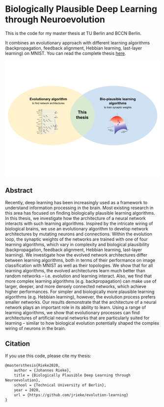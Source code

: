 # Biologically Plausible Deep Learning through Neuroevolution

This is the code for my master thesis at TU Berlin and BCCN Berlin.

It combines an evolutionary approach with different learning algorithms
(backpropagation, feedback alignment, Hebbian learning, last-layer learning)
on MNIST. You can read the complete thesis
[here](master-thesis-johannes-rieke-final.pdf).

![](figures/circles.png)


## Abstract

Recently, deep learning has been increasingly used as a framework to understand information processing in the brain. Most existing research in this area has focused on finding biologically plausible learning algorithms. In this thesis, we investigate how the architecture of a neural network interacts with such learning algorithms. Inspired by the intricate wiring of biological brains, we use an evolutionary algorithm to develop network architectures by mutating neurons and connections. Within the evolution loop, the synaptic weights of the networks are trained with one of four learning algorithms, which vary in complexity and biological plausibility (backpropagation, feedback alignment, Hebbian learning, last-layer learning). We investigate how the evolved network architectures differ between learning algorithms, both in terms of their performance on image classification with MNIST as well as their topologies. We show that for all learning algorithms, the evolved architectures learn much better than random networks – i.e. evolution and learning interact. Also, we find that more complex learning algorithms (e.g. backpropagation) can make use of larger, deeper, and more densely connected networks, which achieve higher performances. For simpler and biologically more plausible learning algorithms (e.g. Hebbian learning), however, the evolution process prefers smaller networks. Our results demonstrate that the architecture of a neural network plays an important role in its ability to learn. Using a range of learning algorithms, we show that evolutionary processes can find architectures of artificial neural networks that are particularly suited for learning – similar to how biological evolution potentially shaped the complex wiring of neurons in the brain.


## Citation

If you use this code, please cite my thesis:

    @mastersthesis{Rieke2020,
        author = {Johannes Rieke},
        title = {Biologically Plausible Deep Learning through Neuroevolution},
        school = {Technical University of Berlin},
        year = 2020,
        url = {https://github.com/jrieke/evolution-learning}
    }
